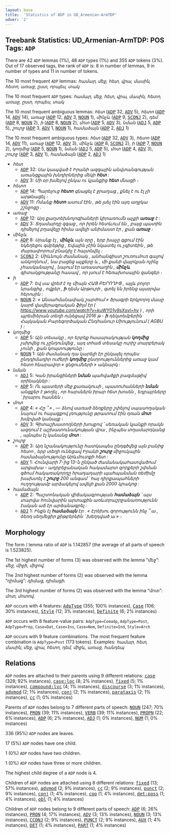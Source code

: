 ```yaml
---
layout: base
title:  'Statistics of ADP in UD_Armenian-ArmTDP'
udver: '2'
---
```


## Treebank Statistics: UD_Armenian-ArmTDP: POS Tags: `ADP`

There are 42 `ADP` lemmas (1%), 48 `ADP` types (1%) and 355 `ADP` tokens (3%).
Out of 17 observed tags, the rank of `ADP` is: 8 in number of lemmas, 9 in number of types and 11 in number of tokens.

The 10 most frequent `ADP` lemmas: <em>համար, մեջ, հետ, վրա, մասին, հետո, առաջ, ըստ, որպես, տակ</em>

The 10 most frequent `ADP` types:  <em>համար, մեջ, հետ, վրա, մասին, հետո, առաջ, ըստ, որպես, տակ</em>

The 10 most frequent ambiguous lemmas: <em>հետ</em> (<tt><a href="hy_armtdp-pos-ADP.html">ADP</a></tt> 32, <tt><a href="hy_armtdp-pos-ADV.html">ADV</a></tt> 5), <em>հետո</em> (<tt><a href="hy_armtdp-pos-ADP.html">ADP</a></tt> 14, <tt><a href="hy_armtdp-pos-ADV.html">ADV</a></tt> 14), <em>առաջ</em> (<tt><a href="hy_armtdp-pos-ADP.html">ADP</a></tt> 12, <tt><a href="hy_armtdp-pos-ADV.html">ADV</a></tt> 3, <tt><a href="hy_armtdp-pos-NOUN.html">NOUN</a></tt> 1), <em>մինչև</em> (<tt><a href="hy_armtdp-pos-ADP.html">ADP</a></tt> 9, <tt><a href="hy_armtdp-pos-SCONJ.html">SCONJ</a></tt> 2), <em>դեմ</em> (<tt><a href="hy_armtdp-pos-ADP.html">ADP</a></tt> 8, <tt><a href="hy_armtdp-pos-NOUN.html">NOUN</a></tt> 2), <em>ի</em> (<tt><a href="hy_armtdp-pos-ADP.html">ADP</a></tt> 8, <tt><a href="hy_armtdp-pos-NOUN.html">NOUN</a></tt> 2), <em>մոտ</em> (<tt><a href="hy_armtdp-pos-ADP.html">ADP</a></tt> 5, <tt><a href="hy_armtdp-pos-ADV.html">ADV</a></tt> 3), <em>նման</em> (<tt><a href="hy_armtdp-pos-ADJ.html">ADJ</a></tt> 5, <tt><a href="hy_armtdp-pos-ADP.html">ADP</a></tt> 5), <em>շուրջ</em> (<tt><a href="hy_armtdp-pos-ADP.html">ADP</a></tt> 3, <tt><a href="hy_armtdp-pos-ADV.html">ADV</a></tt> 1, <tt><a href="hy_armtdp-pos-NOUN.html">NOUN</a></tt> 1), <em>համաձայն</em> (<tt><a href="hy_armtdp-pos-ADP.html">ADP</a></tt> 2, <tt><a href="hy_armtdp-pos-ADJ.html">ADJ</a></tt> 1)

The 10 most frequent ambiguous types:  <em>հետ</em> (<tt><a href="hy_armtdp-pos-ADP.html">ADP</a></tt> 32, <tt><a href="hy_armtdp-pos-ADV.html">ADV</a></tt> 3), <em>հետո</em> (<tt><a href="hy_armtdp-pos-ADP.html">ADP</a></tt> 14, <tt><a href="hy_armtdp-pos-ADV.html">ADV</a></tt> 11), <em>առաջ</em> (<tt><a href="hy_armtdp-pos-ADP.html">ADP</a></tt> 12, <tt><a href="hy_armtdp-pos-ADV.html">ADV</a></tt> 3), <em>մինչև</em> (<tt><a href="hy_armtdp-pos-ADP.html">ADP</a></tt> 8, <tt><a href="hy_armtdp-pos-SCONJ.html">SCONJ</a></tt> 2), <em>ի</em> (<tt><a href="hy_armtdp-pos-ADP.html">ADP</a></tt> 7, <tt><a href="hy_armtdp-pos-NOUN.html">NOUN</a></tt> 2), <em>կողմից</em> (<tt><a href="hy_armtdp-pos-ADP.html">ADP</a></tt> 5, <tt><a href="hy_armtdp-pos-NOUN.html">NOUN</a></tt> 1), <em>նման</em> (<tt><a href="hy_armtdp-pos-ADJ.html">ADJ</a></tt> 5, <tt><a href="hy_armtdp-pos-ADP.html">ADP</a></tt> 5), <em>մոտ</em> (<tt><a href="hy_armtdp-pos-ADP.html">ADP</a></tt> 4, <tt><a href="hy_armtdp-pos-ADV.html">ADV</a></tt> 3), <em>շուրջ</em> (<tt><a href="hy_armtdp-pos-ADP.html">ADP</a></tt> 3, <tt><a href="hy_armtdp-pos-ADV.html">ADV</a></tt> 1), <em>համաձայն</em> (<tt><a href="hy_armtdp-pos-ADP.html">ADP</a></tt> 2, <tt><a href="hy_armtdp-pos-ADJ.html">ADJ</a></tt> 1)


* <em>հետ</em>
  * <tt><a href="hy_armtdp-pos-ADP.html">ADP</a></tt> 32: <em>Սա կապված է Իրանի ազգային անվտանգության առանցքային խնդիրներից մեկի <b>հետ</b> :</em>
  * <tt><a href="hy_armtdp-pos-ADV.html">ADV</a></tt> 3: <em>Մի օր խմելով ընկա ու կյանքից <b>հետ</b> մնացի ։</em>
* <em>հետո</em>
  * <tt><a href="hy_armtdp-pos-ADP.html">ADP</a></tt> 14: <em>Պարելուց <b>հետո</b> գնացել է ջրաղաց , քնել է ու էլ չի արթնացել ։</em>
  * <tt><a href="hy_armtdp-pos-ADV.html">ADV</a></tt> 11: <em>Ոմանք <b>հետո</b> ասում էին , թե լսել էին այդ աղջկա շշնջոցը .</em>
* <em>առաջ</em>
  * <tt><a href="hy_armtdp-pos-ADP.html">ADP</a></tt> 12: <em>Այդ քաղտեխնոլոգիաների կիրառումն աչքի <b>առաջ</b> է :</em>
  * <tt><a href="hy_armtdp-pos-ADV.html">ADV</a></tt> 3: <em>Տղամարդը զգաց , որ իրեն հետևում են , բայց պատին դիմելով բղավելը հիմա ավելի անիմաստ էր , քան <b>առաջ</b> ։</em>
* <em>մինչև</em>
  * <tt><a href="hy_armtdp-pos-ADP.html">ADP</a></tt> 8: <em>Սրանք էլ , <b>մինչև</b> այն օրը , երբ խաչը գցում էին եկեղեցու գմբեթից , Եվային չէին նկատել ու չգիտեին , թե ժայռափորում բնակիչ է հայտնվել ։</em>
  * <tt><a href="hy_armtdp-pos-SCONJ.html">SCONJ</a></tt> 2: <em>Միևնույն ժամանակ , անհանգիստ շուռումուռ գալով անկողնում , նա բացեց աչքերը և , մի քանի վայրկյան ոչինչ չհասկանալով , նայում էր առաստաղին , <b>մինչև</b> գիտակցությանը հասավ , որ լսում է հեռախոսային զանգեր ։</em>
* <em>ի</em>
  * <tt><a href="hy_armtdp-pos-ADP.html">ADP</a></tt> 7: <em>Եվ սա վրեժ է ոչ միայն ՀԱՑ ԲԵՐՈՂԻՑ , այլև բոլոր նրանցից , ովքեր , <b>ի</b> դեմս Արթուրի , գտել են իրենց այսօրվա հերոսին :</em>
  * <tt><a href="hy_armtdp-pos-NOUN.html">NOUN</a></tt> 2: <em>« Անսահմանափակ շարժում » ծրագրի երկրորդ մասը կարճ վավերագրական ֆիլմ էր ( https://www.youtube.com/watch?v=kuWY01y9sXsvl=hy ) , որի պրեմիերան տեղի ունեցավ 2016 թ - <b>ի</b> դեկտեմբերին Հայկական Բարեգործական Ընդհանուր Միությունում ( AGBU ) :</em>
* <em>կողմից</em>
  * <tt><a href="hy_armtdp-pos-ADP.html">ADP</a></tt> 5: <em>Այն տեսակը , որ երբեք հասարակության <b>կողմից</b> չսիրվեց ու չընդունվեց , այդ տհաճ տեսակը ուրիշ տարբերակ չունի , քան կոպտությունը :</em>
  * <tt><a href="hy_armtdp-pos-NOUN.html">NOUN</a></tt> 1: <em>Այն ժամանակ դա կարելի էր ընկալել որպես ընդդիմադիր ուժերի <b>կողմից</b> ընտրություններից առաջ կամ հետո հնարավոր « ցնցումների » ակնարկ :</em>
* <em>նման</em>
  * <tt><a href="hy_armtdp-pos-ADJ.html">ADJ</a></tt> 5: <em>Կան իրանցիների <b>նման</b> պահվածքի բազմաթիվ օրինակներ :</em>
  * <tt><a href="hy_armtdp-pos-ADP.html">ADP</a></tt> 5: <em>Ու պատերի մեջ քառակուսի , պատուհանների <b>նման</b> անցքեր է թողել , որ հարսներն իրար հետ խոսեն , եղբայրները ՝ իրարու հասնեն ։</em>
* <em>մոտ</em>
  * <tt><a href="hy_armtdp-pos-ADP.html">ADP</a></tt> 4: <em>« Հը ՞ » , — ձնով սառած ձեռքերը շփելով սպասողական նայում ու հայացքով լռությունը թրատում էին դռան <b>մոտ</b> խմբված կանայք ։</em>
  * <tt><a href="hy_armtdp-pos-ADV.html">ADV</a></tt> 3: <em>Գիտաշխատողների խոսքով ՝ սեռական կյանքի որակն ազդում է աշխատունակության վրա , ինչպես տղամարդկանց , այնպես էլ կանանց <b>մոտ</b> :</em>
* <em>շուրջ</em>
  * <tt><a href="hy_armtdp-pos-ADP.html">ADP</a></tt> 3: <em>Այդ նշանակությունը հատկապես ընդգծվեց այն բանից հետո , երբ տեղի ունեցավ Իրանի <b>շուրջ</b> միջուկային համաձայնությունը Արևմուտքի հետ :</em>
  * <tt><a href="hy_armtdp-pos-ADV.html">ADV</a></tt> 1: <em>Հունվարի 7-ից 13-ն ընկած ժամանակահատվածում արցախա - ադրբեջանական հակամարտ զորքերի շփման գծում հակառակորդը հրադադարի պահպանման ռեժիմը խախտել է <b>շուրջ</b> 200 անգամ ՝ հայ դիրքապահների ուղղությամբ արձակելով ավելի քան 2000 կրակոց :</em>
* <em>համաձայն</em>
  * <tt><a href="hy_armtdp-pos-ADP.html">ADP</a></tt> 2: <em>Պաշտոնական վիճակագրության <b>համաձայն</b> ՝ այս տարվա հունվարին արտաքին առևտրաշրջանառությունն էական աճ էր արձանագրել :</em>
  * <tt><a href="hy_armtdp-pos-ADJ.html">ADJ</a></tt> 1: <em>Ինքն էլ <b>համաձայն</b> էր . « Էրեխու զորությունն ինչ ՞ ա , ձեռդ սեղմեցիր քիթբերնին ՝ խեղդված ա » ։</em>

## Morphology

The form / lemma ratio of `ADP` is 1.142857 (the average of all parts of speech is 1.523825).

The 1st highest number of forms (3) was observed with the lemma “մեջ”: <em>մեջ, միջի, միջով</em>.

The 2nd highest number of forms (2) was observed with the lemma “դիմաց”: <em>դիմաց, դիմացի</em>.

The 3rd highest number of forms (2) was observed with the lemma “մոտ”: <em>մոտ, մոտով</em>.

`ADP` occurs with 4 features: <tt><a href="hy_armtdp-feat-AdpType.html">AdpType</a></tt> (355; 100% instances), <tt><a href="hy_armtdp-feat-Case.html">Case</a></tt> (106; 30% instances), <tt><a href="hy_armtdp-feat-Style.html">Style</a></tt> (12; 3% instances), <tt><a href="hy_armtdp-feat-Definite.html">Definite</a></tt> (6; 2% instances)

`ADP` occurs with 8 feature-value pairs: `AdpType=Comadp`, `AdpType=Post`, `AdpType=Prep`, `Case=Dat`, `Case=Ins`, `Case=Nom`, `Definite=Ind`, `Style=Arch`

`ADP` occurs with 9 feature combinations.
The most frequent feature combination is `AdpType=Post` (173 tokens).
Examples: <em>համար, հետ, մասին, մեջ, վրա, հետո, դեմ, միջև, առաջ, հանդեպ</em>


## Relations

`ADP` nodes are attached to their parents using 9 different relations: <tt><a href="hy_armtdp-dep-case.html">case</a></tt> (328; 92% instances), <tt><a href="hy_armtdp-dep-case-loc.html">case:loc</a></tt> (8; 2% instances), <tt><a href="hy_armtdp-dep-fixed.html">fixed</a></tt> (5; 1% instances), <tt><a href="hy_armtdp-dep-compound-lvc.html">compound:lvc</a></tt> (4; 1% instances), <tt><a href="hy_armtdp-dep-discourse.html">discourse</a></tt> (3; 1% instances), <tt><a href="hy_armtdp-dep-advmod.html">advmod</a></tt> (2; 1% instances), <tt><a href="hy_armtdp-dep-conj.html">conj</a></tt> (2; 1% instances), <tt><a href="hy_armtdp-dep-parataxis.html">parataxis</a></tt> (2; 1% instances), <tt><a href="hy_armtdp-dep-cc.html">cc</a></tt> (1; 0% instances)

Parents of `ADP` nodes belong to 7 different parts of speech: <tt><a href="hy_armtdp-pos-NOUN.html">NOUN</a></tt> (247; 70% instances), <tt><a href="hy_armtdp-pos-PRON.html">PRON</a></tt> (39; 11% instances), <tt><a href="hy_armtdp-pos-VERB.html">VERB</a></tt> (39; 11% instances), <tt><a href="hy_armtdp-pos-PROPN.html">PROPN</a></tt> (22; 6% instances), <tt><a href="hy_armtdp-pos-ADP.html">ADP</a></tt> (6; 2% instances), <tt><a href="hy_armtdp-pos-ADJ.html">ADJ</a></tt> (1; 0% instances), <tt><a href="hy_armtdp-pos-NUM.html">NUM</a></tt> (1; 0% instances)

336 (95%) `ADP` nodes are leaves.

17 (5%) `ADP` nodes have one child.

1 (0%) `ADP` nodes have two children.

1 (0%) `ADP` nodes have three or more children.

The highest child degree of a `ADP` node is 4.

Children of `ADP` nodes are attached using 8 different relations: <tt><a href="hy_armtdp-dep-fixed.html">fixed</a></tt> (13; 57% instances), <tt><a href="hy_armtdp-dep-advmod.html">advmod</a></tt> (2; 9% instances), <tt><a href="hy_armtdp-dep-cc.html">cc</a></tt> (2; 9% instances), <tt><a href="hy_armtdp-dep-punct.html">punct</a></tt> (2; 9% instances), <tt><a href="hy_armtdp-dep-conj.html">conj</a></tt> (1; 4% instances), <tt><a href="hy_armtdp-dep-cop.html">cop</a></tt> (1; 4% instances), <tt><a href="hy_armtdp-dep-det-poss.html">det:poss</a></tt> (1; 4% instances), <tt><a href="hy_armtdp-dep-obl.html">obl</a></tt> (1; 4% instances)

Children of `ADP` nodes belong to 9 different parts of speech: <tt><a href="hy_armtdp-pos-ADP.html">ADP</a></tt> (6; 26% instances), <tt><a href="hy_armtdp-pos-PRON.html">PRON</a></tt> (4; 17% instances), <tt><a href="hy_armtdp-pos-ADV.html">ADV</a></tt> (3; 13% instances), <tt><a href="hy_armtdp-pos-NOUN.html">NOUN</a></tt> (3; 13% instances), <tt><a href="hy_armtdp-pos-CCONJ.html">CCONJ</a></tt> (2; 9% instances), <tt><a href="hy_armtdp-pos-PUNCT.html">PUNCT</a></tt> (2; 9% instances), <tt><a href="hy_armtdp-pos-AUX.html">AUX</a></tt> (1; 4% instances), <tt><a href="hy_armtdp-pos-DET.html">DET</a></tt> (1; 4% instances), <tt><a href="hy_armtdp-pos-PART.html">PART</a></tt> (1; 4% instances)

